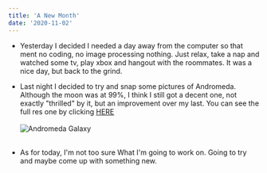 ```yaml
---
title: 'A New Month'
date: '2020-11-02'
---
```


- Yesterday I decided I needed a day away from the computer so that ment no coding, no image processing nothing. Just relax, take a nap and watched some tv, play xbox and hangout with the roommates. It was a nice day, but back to the grind.

- Last night I decided to try and snap some pictures of Andromeda. Although the moon was at 99%, I think I still got a decent one, not exactly "thrilled" by it, but an improvement over my last. You can see the full res one by clicking [HERE](https://www.flickr.com/photos/joegallegosphotography/50559360802/in/dateposted/)
  <br />
  <br />
  ![Andromeda Galaxy](../public/images/Andromeda.jpg)
  <br />
  <br />
- As for today, I'm not too sure What I'm going to work on. Going to try and maybe come up with something new.
